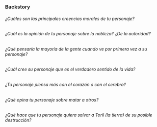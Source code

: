 ### Backstory


###### ¿Cuáles son las principales creencias morales de tu personaje?


###### ¿Cuál es la opinión de tu personaje sobre la nobleza? ¿De la autoridad?


###### ¿Qué pensaría la mayoría de la gente cuando ve por primera vez a su personaje?


###### ¿Cuál cree su personaje que es el verdadero sentido de la vida?


###### ¿Tu personaje piensa más con el corazón o con el cerebro?


###### ¿Qué opina tu personaje sobre matar a otros?


###### ¿Qué hace que tu personaje quiera salvar a Toril (la tierra) de su posible destrucción?
